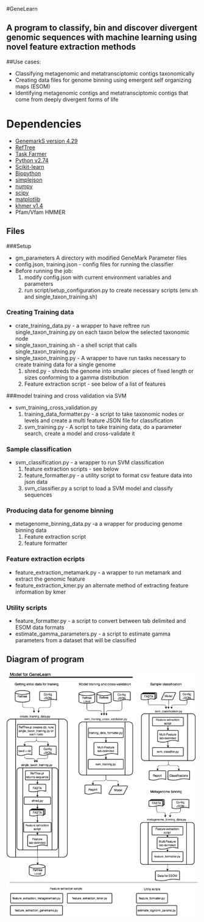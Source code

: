 
#GeneLearn
## A program to classify, bin and discover divergent  genomic sequences with machine learning using novel feature extraction methods  
 
##Use cases:
* Classifying metagenomic and metatransciptomic contigs taxonomically
* Creating data files for genome binning using emergent self organizing maps (ESOM)
* Identifying metagenomic contigs and metatransciptomic contigs that come from deeply 
  divergent forms of life

# Dependencies
* [GenemarkS version 4.29](http://exon.gatech.edu/GeneMark/)
* [RefTree](https://bitbucket.org/berkeleylab/jgi_reftree)
* [Task Farmer](http://jgi.goe.gov)
* [Python v2.74](https://www.python.org/)
* [Scikit-learn](https://scikits.appspot.com/scikit-learn)
* [Biopython](http://biopython.org)
* [simplejson](https://github.com/simplejson/simplejson)
* [numpy](http://www.numpy.org/)
* [scipy](http://www.scipy.org/)
* [matplotlib](http://matplotlib.org/)
* [khmer v1.4](https://pypi.python.org/pypi/khmer/1.4/)
* Pfam/Vfam HMMER


## Files
###Setup
 * gm_parameters A directory with modified GeneMark Parameter files
 * config.json, training.json - config files for running the classifier 
 * Before running the job:
    1. modify config.json with current environment variables and parameters 
    2. run script/setup_configuration.py to create necessary scripts (env.sh and single_taxon_training.sh)
 
### Creating Training data
 * crate_training_data.py - a wrapper to have reftree run single_taxon_training.py on each taxon below the selected taxonomic node
 * single_taxon_training.sh - a shell script that calls single_taxon_training.py
 * single_taxon_training.py - A wrapper to have run tasks necessary to create training data for a single genome
 	1. shred.py - shreds the genome into smaller pieces of fixed length or sizes conforming to a gamma distribution
 	2. Feature extraction script - see below of a list of features

###model training and cross validation via SVM
* svm_training_cross_validation.py
	1. training_data_formatter.py - a script to take taxonomic nodes or levels and create
	 a multi feature JSON file for classification 
	2. svm_training.py - A script to take training data, do a parameter search, create a model and cross-validate it 

### Sample classification
* svm_classification.py - a wrapper to run SVM classification
	1. feature extraction scripts - see below
	2. feature_formatter.py - a utility script  to format csv feature data into json data
	3. svm_classifier.py a script to load a SVM model and classify sequences

### Producing data for genome binning
* metagenome_binning_data.py -a a wrapper for producing genome binning data
	1. Feature extraction script
	2. feature formatter
	

### Feature extraction ecripts 
* feature_extraction_metamark.py - a wrapper to run metamark and extract the genomic feature
* feature_extraction_kmer.py an alternate method of extracting feature information by kmer

### Utility scripts 
* feature_formatter.py - a script to convert between tab delimited and ESOM data formats
* estimate_gamma_parameters.py - a script to estimate gamma parameters from a dataset that will be classified

## Diagram of program

![Diagram](GeneLearn.png)



